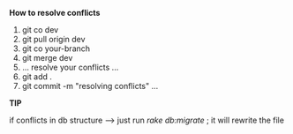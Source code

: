 **How to resolve conflicts**

1. git co dev
2. git pull origin dev
3. git co your-branch
4. git merge dev
5. ... resolve your conflicts ...
6. git add .
7. git commit -m "resolving conflicts"
...


**TIP**

if conflicts in db structure --> just run *rake db:migrate* ; it will rewrite the file
